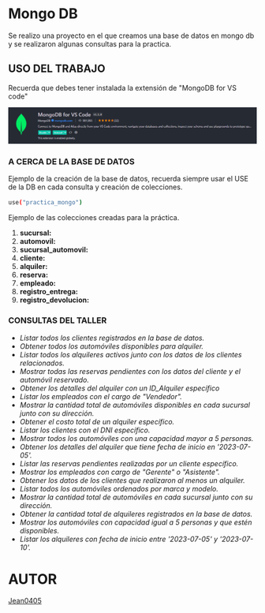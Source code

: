 # Mongo DB

Se realizo una proyecto en el que creamos una base de datos en mongo db y se realizaron algunas consultas para la practica.

## USO DEL TRABAJO

Recuerda que debes tener instalada la extensión de "MongoDB for VS code"

![Alt text](./assets/image.png)

### A CERCA DE LA BASE DE DATOS

Ejemplo de la creación de la base de datos, recuerda siempre usar el USE de la DB en cada consulta y creación de colecciones.

```bash
use("practica_mongo")
```

Ejemplo de las colecciones creadas para la práctica.

1. **sucursal:**
2. **automovil:**
3. **sucursal_automovil:**
4. **cliente:**
5. **alquiler:**
6. **reserva:**
7. **empleado:**
8. **registro_entrega:**
9. **registro_devolucion:**

### CONSULTAS DEL TALLER

- _Listar todos los clientes registrados en la base de datos._
- _Obtener todos los automóviles disponibles para alquiler._
- _Listar todos los alquileres activos junto con los datos de los clientes relacionados._
- _Mostrar todas las reservas pendientes con los datos del cliente y el automóvil reservado._
- _Obtener los detalles del alquiler con un ID_Alquiler específico_
- _Listar los empleados con el cargo de "Vendedor"._
- _Mostrar la cantidad total de automóviles disponibles en cada sucursal junto con su dirección._
- _Obtener el costo total de un alquiler específico._
- _Listar los clientes con el DNI específico._
- _Mostrar todos los automóviles con una capacidad mayor a 5 personas._
- _Obtener los detalles del alquiler que tiene fecha de inicio en '2023-07-05'._
- _Listar las reservas pendientes realizadas por un cliente específico._
- _Mostrar los empleados con cargo de "Gerente" o "Asistente"._
- _Obtener los datos de los clientes que realizaron al menos un alquiler._
- _Listar todos los automóviles ordenados por marca y modelo._
- _Mostrar la cantidad total de automóviles en cada sucursal junto con su dirección._
- _Obtener la cantidad total de alquileres registrados en la base de datos._
- _Mostrar los automóviles con capacidad igual a 5 personas y que estén disponibles._
- _Listar los alquileres con fecha de inicio entre '2023-07-05' y '2023-07-10'._

# AUTOR

[Jean0405](https://github.com/Jean0405)
